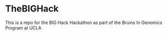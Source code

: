 # TheBIGHack
This is a repo for the BIG Hack Hackathon as part of the Bruins In Genomics Program at UCLA
